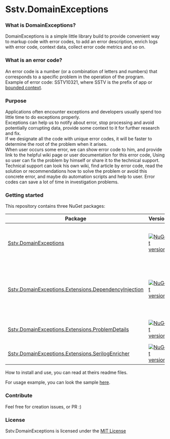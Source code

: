 Sstv.DomainExceptions
========

### What is DomainExceptions?

DomainExceptions is a simple little library build to provide convenient way to markup code with error codes,
to add an error description, enrich logs with error code, context data, collect error code metrics and so on.

### What is an error code?

An error code is a number (or a combination of letters and numbers) that corresponds to a specific problem in the
operation of the program.  
Example of error code: SSTV10321, where SSTV is the prefix of app
or [bounded context](https://martinfowler.com/bliki/BoundedContext.html).

### Purpose

Applications often encounter exceptions and developers usually spend too little time to do exceptions properly.  
Exceptions can help us to notify about error, stop processing and avoid potentially corrupting data, provide some
context to it for further research and fix.  
If we designate all the code with unique error codes, it will be faster to determine the root of the problem when it
arises.  
When user occurs some error, we can show error code to him, and provide link to the helpful wiki page or user
documentation for this error code, Using so user can fix the problem by himself or share it to the technical support.  
Technical support can look his own wiki, find article by error code, read the solution or recommendations how to solve
the problem or avoid this concrete error, and maybe do automation scripts and help to user. Error codes can save a lot
of time in investigation problems.

### Getting started

This repository contains three NuGet packages:

| Package                                                                                                                  | Version                                                                                                                                                                                                            | Description                                                               |
|--------------------------------------------------------------------------------------------------------------------------|--------------------------------------------------------------------------------------------------------------------------------------------------------------------------------------------------------------------|---------------------------------------------------------------------------|
| [Sstv.DomainExceptions](./Sstv.DomainExceptions/README.md)                                                               | [![NuGet version](https://img.shields.io/nuget/v/Sstv.DomainExceptions.svg?style=flat-square)](https://www.nuget.org/packages/Sstv.DomainExceptions)                                                               | Core lib that meant to be referenced in your domain layer                 |
| [Sstv.DomainExceptions.Extensions.DependencyInjection](./Sstv.DomainExceptions.Extensions.DependencyInjection/README.md) | [![NuGet version](https://img.shields.io/nuget/v/Sstv.DomainExceptions.Extensions.DependencyInjection.svg?style=flat-square)](https://www.nuget.org/packages/Sstv.DomainExceptions.Extensions.DependencyInjection) | Dependency injection integration lib, for configuring at composition root |
| [Sstv.DomainExceptions.Extensions.ProblemDetails](./Sstv.DomainExceptions.Extensions.ProblemDetails/README.md)           | [![NuGet version](https://img.shields.io/nuget/v/Sstv.DomainExceptions.Extensions.ProblemDetails.svg?style=flat-square)](https://www.nuget.org/packages/Sstv.DomainExceptions.Extensions.ProblemDetails)           | Problem details integration lib                                           |
| [Sstv.DomainExceptions.Extensions.SerilogEnricher](./Sstv.DomainExceptions.Extensions.SerilogEnricher/README.md)         | [![NuGet version](https://img.shields.io/nuget/v/Sstv.DomainExceptions.Extensions.SerilogEnricher.svg?style=flat-square)](https://www.nuget.org/packages/Sstv.DomainExceptions.Extensions.SerilogEnricher)         | Serilog integration lib                                                   |

How to install and use, you can read at theirs readme files.

For usage example, you can look the sample [here](./Sstv.Host).

### Contribute

Feel free for creation issues, or PR :)

### License

Sstv.DomainExceptions is licensed under the [MIT License](./License.md) 
